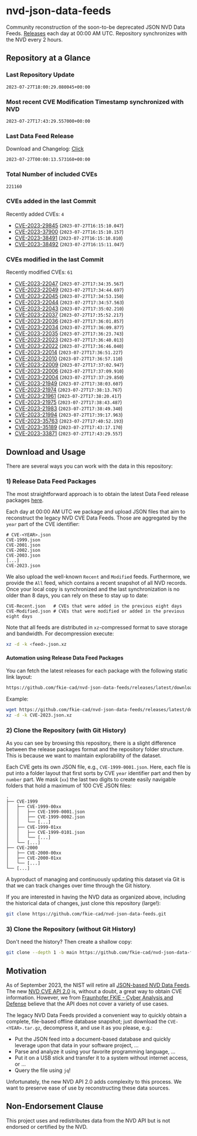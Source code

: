 # nvd-json-data-feeds

Community reconstruction of the soon-to-be deprecated JSON NVD Data Feeds. 
[Releases](https://github.com/fkie-cad/nvd-json-data-feeds/releases/latest) each day at 00:00 AM UTC.
Repository synchronizes with the NVD every 2 hours.

## Repository at a Glance

### Last Repository Update

```plain
2023-07-27T18:00:29.080045+00:00
```

### Most recent CVE Modification Timestamp synchronized with NVD

```plain
2023-07-27T17:43:29.557000+00:00
```

### Last Data Feed Release

Download and Changelog: [Click](https://github.com/fkie-cad/nvd-json-data-feeds/releases/latest)

```plain
2023-07-27T00:00:13.573160+00:00
```

### Total Number of included CVEs

```plain
221160
```

### CVEs added in the last Commit

Recently added CVEs: `4`

* [CVE-2023-29845](CVE-2023/CVE-2023-298xx/CVE-2023-29845.json) (`2023-07-27T16:15:10.047`)
* [CVE-2023-37900](CVE-2023/CVE-2023-379xx/CVE-2023-37900.json) (`2023-07-27T16:15:10.157`)
* [CVE-2023-38491](CVE-2023/CVE-2023-384xx/CVE-2023-38491.json) (`2023-07-27T16:15:10.810`)
* [CVE-2023-38492](CVE-2023/CVE-2023-384xx/CVE-2023-38492.json) (`2023-07-27T16:15:11.047`)


### CVEs modified in the last Commit

Recently modified CVEs: `61`

* [CVE-2023-22047](CVE-2023/CVE-2023-220xx/CVE-2023-22047.json) (`2023-07-27T17:34:35.567`)
* [CVE-2023-22049](CVE-2023/CVE-2023-220xx/CVE-2023-22049.json) (`2023-07-27T17:34:44.697`)
* [CVE-2023-22045](CVE-2023/CVE-2023-220xx/CVE-2023-22045.json) (`2023-07-27T17:34:53.150`)
* [CVE-2023-22044](CVE-2023/CVE-2023-220xx/CVE-2023-22044.json) (`2023-07-27T17:34:57.563`)
* [CVE-2023-22043](CVE-2023/CVE-2023-220xx/CVE-2023-22043.json) (`2023-07-27T17:35:02.210`)
* [CVE-2023-22037](CVE-2023/CVE-2023-220xx/CVE-2023-22037.json) (`2023-07-27T17:35:52.217`)
* [CVE-2023-22036](CVE-2023/CVE-2023-220xx/CVE-2023-22036.json) (`2023-07-27T17:36:01.857`)
* [CVE-2023-22034](CVE-2023/CVE-2023-220xx/CVE-2023-22034.json) (`2023-07-27T17:36:09.877`)
* [CVE-2023-22035](CVE-2023/CVE-2023-220xx/CVE-2023-22035.json) (`2023-07-27T17:36:23.743`)
* [CVE-2023-22023](CVE-2023/CVE-2023-220xx/CVE-2023-22023.json) (`2023-07-27T17:36:40.013`)
* [CVE-2023-22022](CVE-2023/CVE-2023-220xx/CVE-2023-22022.json) (`2023-07-27T17:36:46.040`)
* [CVE-2023-22014](CVE-2023/CVE-2023-220xx/CVE-2023-22014.json) (`2023-07-27T17:36:51.227`)
* [CVE-2023-22010](CVE-2023/CVE-2023-220xx/CVE-2023-22010.json) (`2023-07-27T17:36:57.110`)
* [CVE-2023-22009](CVE-2023/CVE-2023-220xx/CVE-2023-22009.json) (`2023-07-27T17:37:02.947`)
* [CVE-2023-22006](CVE-2023/CVE-2023-220xx/CVE-2023-22006.json) (`2023-07-27T17:37:09.910`)
* [CVE-2023-22004](CVE-2023/CVE-2023-220xx/CVE-2023-22004.json) (`2023-07-27T17:37:29.850`)
* [CVE-2023-21949](CVE-2023/CVE-2023-219xx/CVE-2023-21949.json) (`2023-07-27T17:38:03.607`)
* [CVE-2023-21974](CVE-2023/CVE-2023-219xx/CVE-2023-21974.json) (`2023-07-27T17:38:13.767`)
* [CVE-2023-21961](CVE-2023/CVE-2023-219xx/CVE-2023-21961.json) (`2023-07-27T17:38:20.417`)
* [CVE-2023-21975](CVE-2023/CVE-2023-219xx/CVE-2023-21975.json) (`2023-07-27T17:38:43.487`)
* [CVE-2023-21983](CVE-2023/CVE-2023-219xx/CVE-2023-21983.json) (`2023-07-27T17:38:49.340`)
* [CVE-2023-21994](CVE-2023/CVE-2023-219xx/CVE-2023-21994.json) (`2023-07-27T17:39:17.963`)
* [CVE-2023-35763](CVE-2023/CVE-2023-357xx/CVE-2023-35763.json) (`2023-07-27T17:40:52.193`)
* [CVE-2023-35189](CVE-2023/CVE-2023-351xx/CVE-2023-35189.json) (`2023-07-27T17:43:17.170`)
* [CVE-2023-33871](CVE-2023/CVE-2023-338xx/CVE-2023-33871.json) (`2023-07-27T17:43:29.557`)


## Download and Usage

There are several ways you can work with the data in this repository:

### 1) Release Data Feed Packages

The most straightforward approach is to obtain the latest Data Feed release packages [here](https://github.com/fkie-cad/nvd-json-data-feeds/releases/latest).

Each day at 00:00 AM UTC we package and upload JSON files that aim to reconstruct the legacy NVD CVE Data Feeds.
Those are aggregated by the `year` part of the CVE identifier:

```
# CVE-<YEAR>.json
CVE-1999.json
CVE-2001.json
CVE-2002.json
CVE-2003.json
[...]
CVE-2023.json
```

We also upload the well-known `Recent` and `Modified` feeds.
Furthermore, we provide the `All` feed, which contains a recent snapshot of all NVD records.
Once your local copy is synchronized and the last synchronization is no older than 8 days, you can rely on these to stay up to date:

```plain
CVE-Recent.json   # CVEs that were added in the previous eight days
CVE-Modified.json # CVEs that were modified or added in the previous eight days
```

Note that all feeds are distributed in `xz`-compressed format to save storage and bandwidth.
For decompression execute:

```sh
xz -d -k <feed>.json.xz
```


#### Automation using Release Data Feed Packages

You can fetch the latest releases for each package with the following static link layout:

```sh
https://github.com/fkie-cad/nvd-json-data-feeds/releases/latest/download/CVE-<YEAR>.json.xz
```

Example:

```sh
wget https://github.com/fkie-cad/nvd-json-data-feeds/releases/latest/download/CVE-2023.json.xz
xz -d -k CVE-2023.json.xz
```

### 2) Clone the Repository (with Git History)

As you can see by browsing this repository, there is a slight difference between the release packages format and the repository folder structure.
This is because we want to maintain explorability of the dataset.

Each CVE gets its own JSON file, e.g., `CVE-1999-0001.json`.
Here, each file is put into a folder layout that first sorts by CVE `year` identifier part and then by `number` part.
We mask (`xx`) the last two digits to create easily navigable folders that hold a maximum of 100 CVE JSON files:

```plain
.
├── CVE-1999
│   ├── CVE-1999-00xx
│   │   ├── CVE-1999-0001.json
│   │   ├── CVE-1999-0002.json
│   │   └── [...]
│   ├── CVE-1999-01xx
│   │   ├── CVE-1999-0101.json
│   │   └── [...]
│   └── [...]
├── CVE-2000
│   ├── CVE-2000-00xx
│   ├── CVE-2000-01xx
│   └── [...]
└── [...]
```

A byproduct of managing and continuously updating this dataset via Git is that we can track changes over time through the Git history.

If you are interested in having the NVD data as organized above, including the historical data of changes, just clone this repository (large!):

```sh
git clone https://github.com/fkie-cad/nvd-json-data-feeds.git
```

### 3) Clone the Repository (without Git History)

Don't need the history? Then create a shallow copy:

```sh
git clone --depth 1 -b main https://github.com/fkie-cad/nvd-json-data-feeds.git
```

## Motivation

As of September 2023, the NIST will retire all [JSON-based NVD Data Feeds](https://nvd.nist.gov/vuln/data-feeds#divRetirementBanner-1).
The new [NVD CVE API 2.0](https://nvd.nist.gov/developers/vulnerabilities) is, without a doubt, a great way to obtain CVE information.
However, we from [Fraunhofer FKIE - Cyber Analysis and Defense](https://www.fkie.fraunhofer.de/en/departments/cad.html) believe that the API does not cover a variety of use cases.

The legacy NVD Data Feeds provided a convenient way to quickly obtain a complete, file-based offline database snapshot; just download the `CVE-<YEAR>.tar.gz`, decompress it, and use it as you please, e.g.:

* Put the JSON feed into a document-based database and quickly leverage upon that data in your software project, ...
* Parse and analyze it using your favorite programming language, ...
* Put it on a USB stick and transfer it to a system without internet access, or ...
* Query the file using `jq`!

Unfortunately, the new NVD API 2.0 adds complexity to this process.
We want to preserve ease of use by reconstructing these data sources.

## Non-Endorsement Clause

This project uses and redistributes data from the NVD API but is not endorsed or certified by the NVD.